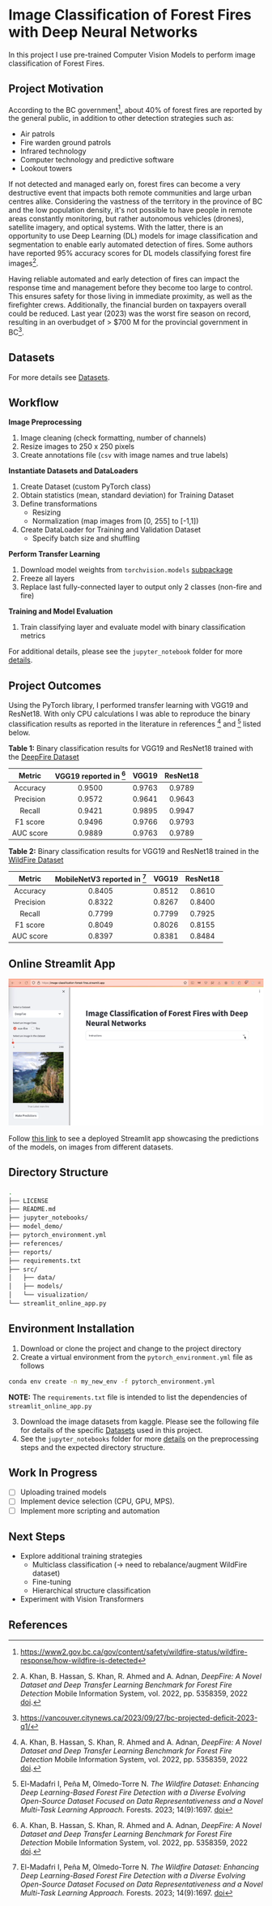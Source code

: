 # Image Classification of Forest Fires with Deep Neural Networks
In this project I use pre-trained Computer Vision Models to perform image classification of Forest Fires. 

## Project Motivation
According to the BC government[^1], about 40% of forest fires are reported by the general public, in addition to other detection strategies such as:
- Air patrols
- Fire warden ground patrols
- Infrared technology
- Computer technology and predictive software
- Lookout towers

If not detected and managed early on, forest fires can become a very destructive event that impacts both remote communities and large urban centres alike. Considering the vastness of the territory in the province of BC and the low population density, it's not possible to have people in remote areas constantly monitoring, but rather autonomous vehicles (drones), satellite imagery, and optical systems. With the latter, there is an opportunity to use Deep Learning (DL) models for image classification and segmentation to enable early automated detection of fires. Some authors have reported 95% accuracy scores for DL models classifying forest fire images[^2].

Having reliable automated and early detection of fires can impact the response time and management before they become too large to control. This ensures safety for those living in immediate proximity, as well as the firefighter crews. Additionally, the financial burden on taxpayers overall could be reduced. Last year (2023) was the worst fire season on record, resulting in an overbudget of > $700 M for the provincial government in BC[^3].

## Datasets
For more details see [Datasets](https://github.com/bcrodrigo/capstone_project/blob/main/references/Dataset_Details.md).

## Workflow
**Image Preprocessing**
1. Image cleaning (check formatting, number of channels)
2. Resize images to 250 x 250 pixels
3. Create annotations file (`csv` with image names and true labels)

**Instantiate Datasets and DataLoaders**
1. Create Dataset (custom PyTorch class)
2. Obtain statistics (mean, standard deviation) for Training Dataset
3. Define transformations 
	- Resizing
	- Normalization (map images from [0, 255] to [-1,1])
4. Create DataLoader for Training and Validation Dataset
	- Specify batch size and shuffling

**Perform Transfer Learning**
1. Download model weights from `torchvision.models` [subpackage](https://pytorch.org/vision/stable/models.html)
2. Freeze all layers
3. Replace last fully-connected layer to output only 2 classes (non-fire and fire)

**Training and Model Evaluation**
1. Train classifying layer and evaluate model with binary classification metrics

For additional details, please see the `jupyter_notebook` folder for more [details](https://github.com/bcrodrigo/capstone_project/blob/main/jupyter_notebooks/Notebook_Details.md).

## Project Outcomes
Using the PyTorch library, I performed transfer learning with VGG19 and ResNet18. With only CPU calculations I was able to reproduce the binary classification results as reported in the literature in references [^2] and [^4] listed below. 

**Table 1:** Binary classification results for VGG19 and ResNet18 trained with the [DeepFire Dataset](https://www.kaggle.com/datasets/alik05/forest-fire-dataset)

|  Metric   | VGG19 reported in [^2] | VGG19  | ResNet18 |
| :-------: | :--------------------: | :----: | :------: |
| Accuracy  |         0.9500         | 0.9763 |  0.9789  |
| Precision |         0.9572         | 0.9641 |  0.9643  |
|  Recall   |         0.9421         | 0.9895 |  0.9947  |
| F1 score  |         0.9496         | 0.9766 |  0.9793  |
| AUC score |         0.9889         | 0.9763 |  0.9789  |

**Table 2:** Binary classification results for VGG19 and ResNet18 trained in the [WildFire Dataset](https://www.kaggle.com/datasets/elmadafri/the-wildfire-dataset/data)

|  Metric   | MobileNetV3 reported in [^4] | VGG19  | ResNet18 |
| :-------: | :--------------------------: | :----: | :------: |
| Accuracy  |            0.8405            | 0.8512 |  0.8610  |
| Precision |            0.8322            | 0.8267 |  0.8400  |
|  Recall   |            0.7799            | 0.7799 |  0.7925  |
| F1 score  |            0.8049            | 0.8026 |  0.8155  |
| AUC score |            0.8397            | 0.8381 |  0.8484  |

## Online Streamlit App
![streamlit_demo](model_demo/streamlit_app_demo.gif)

Follow [this link](https://image-classification-forest-fires.streamlit.app/) to see a deployed Streamlit app showcasing the predictions of the models, on images from different datasets.

## Directory Structure
```bash
.
├── LICENSE
├── README.md
├── jupyter_notebooks/
├── model_demo/
├── pytorch_environment.yml
├── references/
├── reports/
├── requirements.txt
├── src/
│   ├── data/
│   ├── models/
│   └── visualization/
└── streamlit_online_app.py
```

## Environment Installation
1. Download or clone the project and change to the project directory
2. Create a virtual environment from the `pytorch_environment.yml`  file as follows
```bash
conda env create -n my_new_env -f pytorch_environment.yml
```
**NOTE:** The `requirements.txt` file is intended to list the dependencies of `streamlit_online_app.py`

3. Download the image datasets from kaggle. Please see the following file for details of the specific [Datasets](https://github.com/bcrodrigo/capstone_project/blob/main/references/Dataset_Details.md) used in this project.
4. See the `jupyter_notebooks` folder for more [details](https://github.com/bcrodrigo/capstone_project/blob/main/jupyter_notebooks/Notebook_Details.md) on the preprocessing steps and the expected directory structure.

## Work In Progress
- [ ] Uploading trained models
- [ ] Implement device selection (CPU, GPU, MPS).
- [ ] Implement more scripting and automation

## Next Steps
- Explore additional training strategies
	- Multiclass classification (→ need to rebalance/augment WildFire dataset)
	- Fine-tuning
	- Hierarchical structure classification
- Experiment with Vision Transformers

## References
[^1]: https://www2.gov.bc.ca/gov/content/safety/wildfire-status/wildfire-response/how-wildfire-is-detected
[^2]: A. Khan, B. Hassan, S. Khan, R. Ahmed and A. Adnan, *DeepFire: A Novel Dataset and Deep Transfer Learning Benchmark for Forest Fire Detection* Mobile Information System, vol. 2022, pp. 5358359, 2022 [doi](https://doi.org/10.1155/2022/5358359).
[^3]: https://vancouver.citynews.ca/2023/09/27/bc-projected-deficit-2023-q1/
[^4]: El-Madafri I, Peña M, Olmedo-Torre N. *The Wildfire Dataset: Enhancing Deep Learning-Based Forest Fire Detection with a Diverse Evolving Open-Source Dataset Focused on Data Representativeness and a Novel Multi-Task Learning Approach.* Forests. 2023; 14(9):1697.  [doi](https://doi.org/10.3390/f14091697)